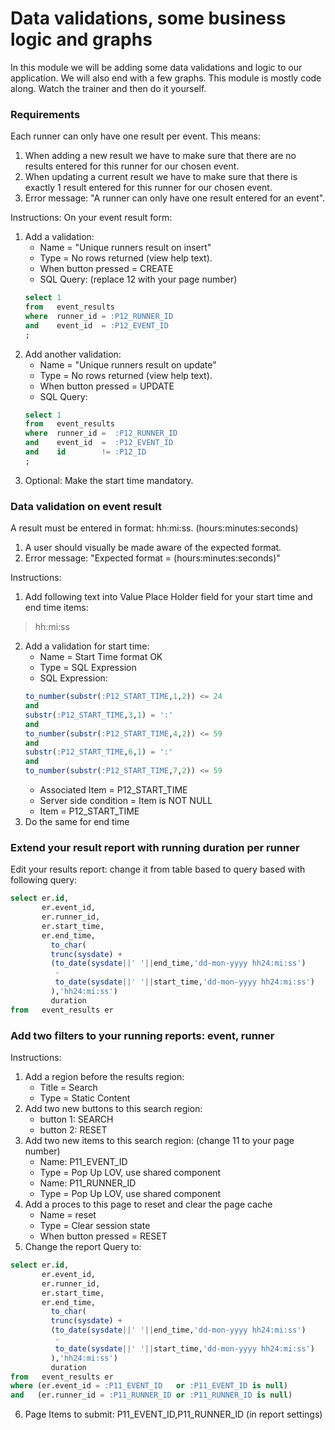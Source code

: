 # Data validations, some business logic and graphs
In this module we will be adding some data validations and logic to our application. We will also end with a few graphs.
This module is mostly code along. Watch the trainer and then do it yourself.

### Requirements
Each runner can only have one result per event. This means:
1. When adding a new result we have to make sure that there are no results entered for this runner for our chosen event.
2. When updating a current result we have to make sure that there is exactly 1 result entered for this runner for our chosen event.
3. Error message: "A runner can only have one result entered for an event".

Instructions:
On your event result form:
1. Add a validation:
   * Name = "Unique runners result on insert"
   * Type = No rows returned (view help text).
   * When button pressed = CREATE
   * SQL Query: (replace 12 with your page number)
   ```` sql
   select 1
   from   event_results
   where  runner_id = :P12_RUNNER_ID
   and    event_id  = :P12_EVENT_ID
   ;
   ````
2. Add another validation:
   * Name = "Unique runners result on update"
   * Type = No rows returned (view help text).
   * When button pressed = UPDATE
   * SQL Query:
   ```` sql
   select 1
   from   event_results
   where  runner_id =  :P12_RUNNER_ID
   and    event_id  =  :P12_EVENT_ID
   and    id        != :P12_ID
   ;
   ````
3. Optional: Make the start time mandatory.

### Data validation on event result
A result must be entered in format: hh:mi:ss. (hours:minutes:seconds)
1. A user should visually be made aware of the expected format.
2. Error message: "Expected format = (hours:minutes:seconds)"

Instructions:
1. Add following text into Value Place Holder field for your start time and end time items:
> hh:mi:ss
2. Add a validation for start time:
   * Name = Start Time format OK
   * Type = SQL Expression
   * SQL Expression:
   ```` sql
   to_number(substr(:P12_START_TIME,1,2)) <= 24
   and
   substr(:P12_START_TIME,3,1) = ':'
   and
   to_number(substr(:P12_START_TIME,4,2)) <= 59
   and
   substr(:P12_START_TIME,6,1) = ':'
   and
   to_number(substr(:P12_START_TIME,7,2)) <= 59
   ````
   * Associated Item = P12_START_TIME
   * Server side condition = Item is NOT NULL
   * Item = P12_START_TIME
3. Do the same for end time

### Extend your result report with running duration per runner
Edit your results report: change it from table based to query based with following query:
```` sql
select er.id,
       er.event_id,
       er.runner_id,
       er.start_time,
       er.end_time,
         to_char(
         trunc(sysdate) +
         (to_date(sysdate||' '||end_time,'dd-mon-yyyy hh24:mi:ss')
          -
          to_date(sysdate||' '||start_time,'dd-mon-yyyy hh24:mi:ss')
         ),'hh24:mi:ss')
         duration
from   event_results er
````

### Add two filters to your running reports: event, runner
Instructions:
1. Add a region before the results region:
   * Title = Search
   * Type = Static Content
2. Add two new buttons to this search region:
   * button 1: SEARCH
   * button 2: RESET
3. Add two new items to this search region: (change 11 to your page number)
   * Name: P11_EVENT_ID
   * Type = Pop Up LOV, use shared component
   * Name: P11_RUNNER_ID
   * Type = Pop Up LOV, use shared component
4. Add a proces to this page to reset and clear the page cache
   * Name = reset
   * Type = Clear session state
   * When button pressed = RESET
5. Change the report Query to:
  ```` sql
  select er.id,
         er.event_id,
         er.runner_id,
         er.start_time,
         er.end_time,
           to_char(
           trunc(sysdate) +
           (to_date(sysdate||' '||end_time,'dd-mon-yyyy hh24:mi:ss')
            -
            to_date(sysdate||' '||start_time,'dd-mon-yyyy hh24:mi:ss')
           ),'hh24:mi:ss')
           duration
  from   event_results er
  where (er.event_id = :P11_EVENT_ID   or :P11_EVENT_ID is null)
  and   (er.runner_id = :P11_RUNNER_ID or :P11_RUNNER_ID is null)
  ````
6. Page Items to submit: P11_EVENT_ID,P11_RUNNER_ID (in report settings)
  


